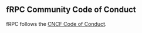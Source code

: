## fRPC Community Code of Conduct

fRPC follows the [CNCF Code of Conduct](https://github.com/cncf/foundation/blob/main/code-of-conduct.md).
